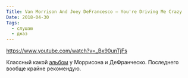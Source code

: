 ```yaml
---
Title: Van Morrison And Joey DeFrancesco ‎— You're Driving Me Crazy
Date: 2018-04-30
Tags:
  - слушаю
  - джаз
---
```


https://www.youtube.com/watch?v=_Bx90unTjFs

Классный какой [альбом][1] у Моррисона и ДеФранческо. Последнего вообще крайне рекомендую.

[1]: https://www.discogs.com/Van-Morrison-And-Joey-DeFrancesco-Youre-Driving-Me-Crazy/master/1354143